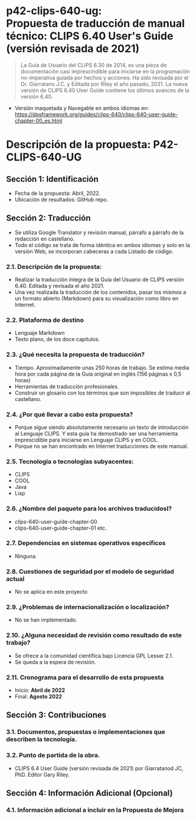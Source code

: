 # p42-clips-640-ug: <br> Propuesta de traducción de manual técnico: CLIPS 6.40 User's Guide (versión revisada de 2021)

> La Guía de Usuario del CLIPS 6.30 de 2014, es una pieza de documentación casi imprescindible para iniciarse en la programación no-imperativa guiada por hechos y acciones. Ha sido revisada por el Dr. Giarratano J.C. y Editada por Riley el año pasado, 2021. La nueva versión de CLIPS 6.40 User Guide contiene los últimos avances de la versión 6.40.

- Versión maquetada y Navegable en ambos idiomas en: https://dpsframework.org/guides/clips-640/clips-640-user-guide-chapter-00_es.html


# Descripción de la propuesta: P42-CLIPS-640-UG 
  

##   Sección 1: Identificación
-  Fecha de la propuesta: Abril, 2022.
-  Ubicación de resultados: GitHub repo.

##   Sección 2: Traducción
-  Se utiliza Google Translator y revisión manual, párrafo a párrafo de la redacción en castellano.
-  Todo el código se trata de forma idéntica en ambos idiomas y solo en la versión Web, se incorporan cabeceras a cada Listado de código.

###  2.1. Descripción de la propuesta:

-  Realizar la traducción íntegra de la Guía del Usuario de CLIPS versión 6.40. Editada y revisada el año 2021.
-  Una vez realizada la traducción de los contenidos, pasar los mismos a un formato abierto (Markdown) para su visualización como libro en Internet.

###  2.2. Plataforma de destino
-  Lenguaje Markdown
-  Texto plano, de los doce capítulos.


###  2.3. ¿Qué necesita la propuesta de traducción?
-  Tiempo. Aproximadamente unas 250 horas de trabajo. Se estima media hora por cada página de la Guía original en inglés (156 páginas x 0,5 horas)
-  Herramientas de traducción profesionales.
-  Construir un glosario con los términos que son imposibles de traducir al castellano.


###  2.4. ¿Por qué llevar a cabo esta propuesta?
-  Porque sigue siendo absolutamente necesario un texto de introducción al Lenguaje CLIPS. Y esta guía ha demostrado ser una herramienta imprescidible para iniciarse en Lenguaje CLIPS y en COOL.
-  Porque no se han encontrado en Internet traducciones de este manual.



###  2.5. Tecnología o tecnologías subyacentes:
-  CLIPS
-  COOL
-  Java
-  Lisp


###  2.6. ¿Nombre del paquete para los archivos traducidosI?
-    clips-640-user-guide-chapter-00
-    clips-640-user-guide-chapter-01
etc.






###  2.7. Dependencias en sistemas operativos específicos
-  Ninguna.





###  2.8. Cuestiones de seguridad por el modelo de seguridad actual
-  No se aplica en este proyecto






###  2.9. ¿Problemas de internacionalización o localización?
-  No se han implementado.





###  2.10. ¿Alguna necesidad de revisión como resultado de este trabajo?
-  Se ofrece a la comunidad científica bajo Licencia GPL Lesser 2.1.
-  Se queda a la espera de revisión.





###  2.11. Cronograma para el desarrollo de esta propuesta
-   Inicio: **Abril de 2022**
-   Final: **Agosto 2022**






##   Sección 3: Contribuciones


###  3.1. Documentos, propuestas o implementaciones que describen la tecnología.




###  3.2. Punto de partida de la obra.
-   CLIPS 6.4 User Guide (versión revisada de 2021) por Giarratanod JC, PhD. Editor Gary Riley.



##   Sección 4: Información Adicional (Opcional)


###  4.1. Información adicional a incluir en la Propuesta de Mejora


